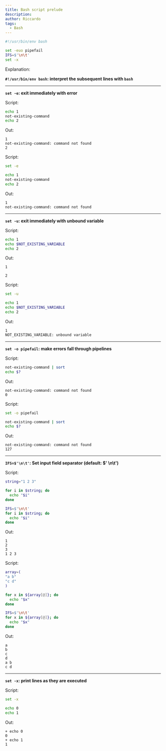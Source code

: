 ```yaml
---
title: Bash script prelude
description:
author: Riccardo
tags:
  - Bash
---
```


```bash
#!/usr/bin/env bash

set -euo pipefail
IFS=$'\n\t'
set -x
```

Explanation:

**`#!/usr/bin/env bash`: interpret the subsequent lines with `bash`**

---

**`set -e`: exit immediately with error**

Script:

```bash
echo 1
not-existing-command
echo 2
```

Out:

```
1
not-existing-command: command not found
2
```

Script:

```bash
set -e

echo 1
not-existing-command
echo 2
```

Out:

```
1
not-existing-command: command not found
```

---

**`set -u`: exit immediately with unbound variable**

Script:

```bash
echo 1
echo $NOT_EXISTING_VARIABLE
echo 2
```

Out:

```
1

2
```

Script:

```bash
set -u

echo 1
echo $NOT_EXISTING_VARIABLE
echo 2
```

Out:

```
1
NOT_EXISTING_VARIABLE: unbound variable
```

---

**`set -o pipefail`: make errors fall through pipelines**

Script:

```bash
not-existing-command | sort
echo $?
```

Out:

```
not-existing-command: command not found
0
```

Script:

```bash
set -o pipefail

not-existing-command | sort
echo $?
```

Out:

```
not-existing-command: command not found
127
```

---

**`IFS=$'\n\t'`: Set input field separator (default: $' \n\t')**

Script:

```bash
string="1 2 3"

for i in $string; do
  echo "$i"
done

IFS=$'\n\t'
for i in $string; do
  echo "$i"
done
```

Out:

```
1
2
3
1 2 3
```

Script:

```bash
array=(
"a b"
"c d"
)

for x in ${array[@]}; do
  echo "$x"
done

IFS=$'\n\t'
for x in ${array[@]}; do
  echo "$x"
done
```

Out:

```
a
b
c
d
a b
c d
```

---

**`set -x`: print lines as they are executed**

Script:

```bash
set -x

echo 0
echo 1
```

Out:

```
+ echo 0
0
+ echo 1
1
```
